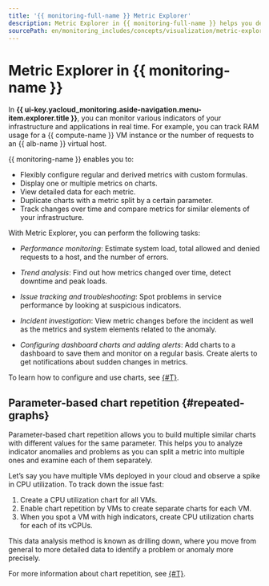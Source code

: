 ```yaml
---
title: '{{ monitoring-full-name }} Metric Explorer'
description: Metric Explorer in {{ monitoring-full-name }} helps you define and view real-time service and application metrics.
sourcePath: en/monitoring_includes/concepts/visualization/metric-explorer.md
---
```


# Metric Explorer in {{ monitoring-name }}

In **{{ ui-key.yacloud_monitoring.aside-navigation.menu-item.explorer.title }}**, you can monitor various indicators of your infrastructure and applications in real time. For example, you can track RAM usage for a {{ compute-name }} VM instance or the number of requests to an {{ alb-name }} virtual host.

{{ monitoring-name }} enables you to:

* Flexibly configure regular and derived metrics with custom formulas.
* Display one or multiple metrics on charts.
* View detailed data for each metric.
* Duplicate charts with a metric split by a certain parameter. 
* Track changes over time and compare metrics for similar elements of your infrastructure.

With Metric Explorer, you can perform the following tasks:

* _Performance monitoring_: Estimate system load, total allowed and denied requests to a host, and the number of errors.

* _Trend analysis_: Find out how metrics changed over time, detect downtime and peak loads.

* _Issue tracking and troubleshooting_: Spot problems in service performance by looking at suspicious indicators.

* _Incident investigation_: View metric changes before the incident as well as the metrics and system elements related to the anomaly.

* _Configuring dashboard charts and adding alerts_: Add charts to a dashboard to save them and monitor on a regular basis. Create alerts to get notifications about sudden changes in metrics.

To learn how to configure and use charts, see [{#T}](../../operations/metric/metric-explorer.md).

## Parameter-based chart repetition {#repeated-graphs}

Parameter-based chart repetition allows you to build multiple similar charts with different values for the same parameter. This helps you to analyze indicator anomalies and problems as you can split a metric into multiple ones and examine each of them separately.

Let’s say you have multiple VMs deployed in your cloud and observe a spike in CPU utilization. To track down the issue fast:

1. Create a CPU utilization chart for all VMs.
1. Enable chart repetition by VMs to create separate charts for each VM.
1. When you spot a VM with high indicators, create CPU utilization charts for each of its vCPUs.


This data analysis method is known as drilling down, where you move from general to more detailed data to identify a problem or anomaly more precisely.

For more information about chart repetition, see [{#T}](../../operations/metric/metric-explorer.md#repeated-graphs).
